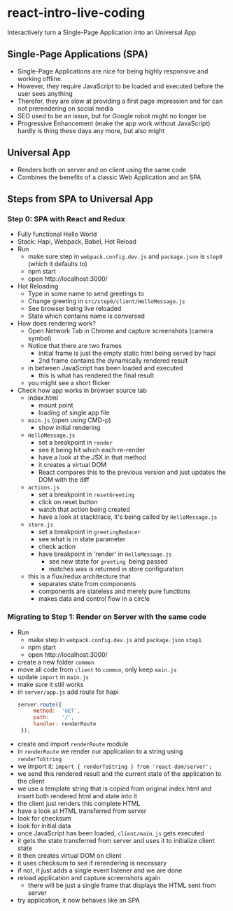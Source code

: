 # react-intro-live-coding

Interactively turn a Single-Page Application into an Universal App

## Single-Page Applications (SPA)

- Single-Page Applications are nice for being highly responsive and working offline.
- However, they require JavaScript to be loaded and executed before the user sees anything
- Therefor, they are slow at providing a first page impression and for can not prerendering on social media
- SEO used to be an issue, but for Google robot might no longer be
- Progressive Enhancement (make the app work without JavaScript) hardly is thing these days any more, but also might

## Universal App
- Renders both on server and on client using the same code
- Combines the benefits of a classic Web Application and an SPA

## Steps from SPA to Universal App
### Step 0: SPA with React and Redux
- Fully functional Hello World
- Stack: Hapi, Webpack, Babel, Hot Reload
- Run
  - make sure step in `webpack.config.dev.js` and `package.json` is `step0` (which it defaults to)
  - npm start
  - open http://localhost:3000/
- Hot Reloading
  - Type in some name to send greetings to
  - Change greeting in `src/step0/client/HelloMessage.js`
  - See browser being live reloaded
  - State which contains name is conversed
- How does rendering work?
  - Open Network Tab in Chrome and capture screenshots (camera symbol)
  - Notice that there are two frames
    - initial frame is just the empty static html being served by hapi
    - 2nd frame contains the dynamically rendered result
  - in between JavaScript has been loaded and executed
    - this is what has rendered the final result
  - you might see a short flicker
- Check how app works in browser source tab
  - index.html
    - mount point
    - loading of single app file
  - `main.js` (open using CMD-p)
    - show initial rendering
  - `HelloMessage.js`
    - set a breakpoint in `render`
    - see it being hit which each re-render
    - have a look at the JSX in that method
    - it creates a virtual DOM
    - React compares this to the previous version and just updates the DOM with the diff
  - `actions.js`
    - set a breakpoint in `resetGreeting`
    - click on reset button
    - watch that action being created
    - have a look at stacktrace, it's being called by `HelloMessage.js`
  - `store.js`
    - set a breakpoint in `greetingReducer`
    - see what is in state parameter
    - check action
    - have breakpoint in 'render' in `HelloMessage.js`
      - see new state for `greeting `being passed
      - matches was is returned in store configuration
  - this is a flux/redux architecture that
    - separates state from components
    - components are stateless and merely pure functions
    - makes data and control flow in a circle

### Migrating to Step 1: Render on Server with the same code
- Run
  - make step in `webpack.config.dev.js` and `package.json` `step1`
  - npm start
  - open http://localhost:3000/
- create a new folder `common`
- move all code from `client` to `common`, only keep `main.js`
- update `import` in `main.js`
- make sure it still works
- in `server/app.js` add route for hapi
  ```javascript
  server.route({
       method:  'GET',
       path:    '/',
       handler: renderRoute
   });
  ```
- create and import `renderRoute` module
- in `renderRoute` we render our application to a string using `renderToString`
- we import it: `import { renderToString } from 'react-dom/server';`
- we send this rendered result and the current state of the application to the client
- we use a template string that is copied from original index.html and insert both rendered html and state into it
- the client just renders this complete HTML
- have a look at HTML transferred from server
- look for checksum
- look for initial data
- once JavaScript has been loaded, `client/main.js` gets executed
- it gets the state transferred from server and uses it to initialize client state
- it then creates virtual DOM on client
- it uses checksum to see if rerendering is necessary
- if not, it just adds a single event listener and we are done
- reload application and capture screenshots again
  - there will be just a single frame that displays the HTML sent from server
- try application, it now behaves like an SPA